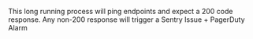 This long running process will ping endpoints and expect a 200 code response.
Any non-200 response will trigger a Sentry Issue + PagerDuty Alarm
